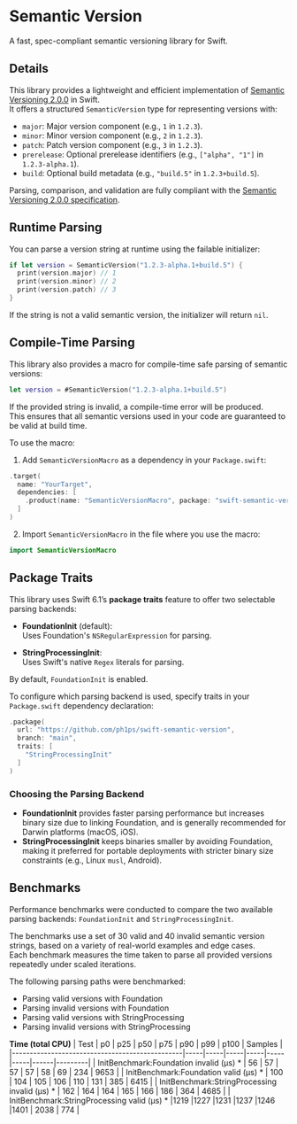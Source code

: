 # Semantic Version

A fast, spec-compliant semantic versioning library for Swift.

## Details

This library provides a lightweight and efficient implementation of [Semantic Versioning 2.0.0](https://semver.org/) in Swift.  
It offers a structured `SemanticVersion` type for representing versions with:

- `major`: Major version component (e.g., `1` in `1.2.3`).
- `minor`: Minor version component (e.g., `2` in `1.2.3`).
- `patch`: Patch version component (e.g., `3` in `1.2.3`).
- `prerelease`: Optional prerelease identifiers (e.g., `["alpha", "1"]` in `1.2.3-alpha.1`).
- `build`: Optional build metadata (e.g., `"build.5"` in `1.2.3+build.5`).

Parsing, comparison, and validation are fully compliant with the [Semantic Versioning 2.0.0 specification](https://semver.org/).

## Runtime Parsing

You can parse a version string at runtime using the failable initializer:

```swift
if let version = SemanticVersion("1.2.3-alpha.1+build.5") {
  print(version.major) // 1
  print(version.minor) // 2
  print(version.patch) // 3
}
```

If the string is not a valid semantic version, the initializer will return `nil`.

## Compile-Time Parsing

This library also provides a macro for compile-time safe parsing of semantic versions:

```swift
let version = #SemanticVersion("1.2.3-alpha.1+build.5")
```

If the provided string is invalid, a compile-time error will be produced.  
This ensures that all semantic versions used in your code are guaranteed to be valid at build time.

To use the macro:

1. Add `SemanticVersionMacro` as a dependency in your `Package.swift`:

```swift
.target(
  name: "YourTarget",
  dependencies: [
    .product(name: "SemanticVersionMacro", package: "swift-semantic-version")
  ]
)
```

2. Import `SemanticVersionMacro` in the file where you use the macro:

```swift
import SemanticVersionMacro
```

## Package Traits

This library uses Swift 6.1’s **package traits** feature to offer two selectable parsing backends:

- **FoundationInit** (default):  
  Uses Foundation's `NSRegularExpression` for parsing.

- **StringProcessingInit**:  
  Uses Swift's native `Regex` literals for parsing.

By default, `FoundationInit` is enabled.

To configure which parsing backend is used, specify traits in your `Package.swift` dependency declaration:

```swift
.package(
  url: "https://github.com/ph1ps/swift-semantic-version",
  branch: "main",
  traits: [
    "StringProcessingInit"
  ]
)
```

### Choosing the Parsing Backend

- **FoundationInit** provides faster parsing performance but increases binary size due to linking Foundation, and is generally recommended for Darwin platforms (macOS, iOS).
- **StringProcessingInit** keeps binaries smaller by avoiding Foundation, making it preferred for portable deployments with stricter binary size constraints (e.g., Linux `musl`, Android).

## Benchmarks

Performance benchmarks were conducted to compare the two available parsing backends: `FoundationInit` and `StringProcessingInit`.

The benchmarks use a set of 30 valid and 40 invalid semantic version strings, based on a variety of real-world examples and edge cases.  
Each benchmark measures the time taken to parse all provided versions repeatedly under scaled iterations.

The following parsing paths were benchmarked:
- Parsing valid versions with Foundation
- Parsing invalid versions with Foundation
- Parsing valid versions with StringProcessing
- Parsing invalid versions with StringProcessing

**Time (total CPU)**
| Test                                           | p0  | p25 | p50 | p75 | p90 | p99 | p100 | Samples |
|------------------------------------------------|-----|-----|-----|-----|-----|-----|------|---------|
| InitBenchmark:Foundation invalid (μs) *        |  56 |  57 |  57 |  57 |  58 |  69 |  234 |   9653  |
| InitBenchmark:Foundation valid (μs) *          | 100 | 104 | 105 | 106 | 110 | 131 |  385 |   6415  |
| InitBenchmark:StringProcessing invalid (μs) *  | 162 | 164 | 164 | 165 | 166 | 186 |  364 |   4685  |
| InitBenchmark:StringProcessing valid (μs) *    |1219 |1227 |1231 |1237 |1246 |1401 | 2038 |    774  |
